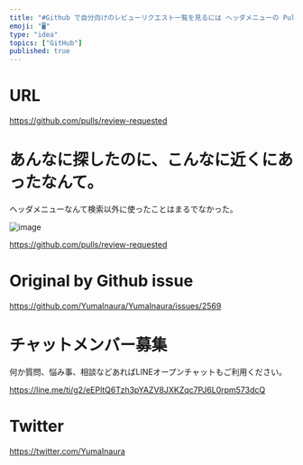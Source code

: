 ```yaml
---
title: "#Github で自分向けのレビューリクエスト一覧を見るには ヘッダメニューの PullRequests  > ReviewRequests"
emoji: "🖥"
type: "idea"
topics: ["GitHub"]
published: true
---
```


# URL

https://github.com/pulls/review-requested

# あんなに探したのに、こんなに近くにあったなんて。

ヘッダメニューなんて検索以外に使ったことはまるでなかった。

![image](https://user-images.githubusercontent.com/13635059/66444813-a61a5300-ea7f-11e9-8f3e-95620de20750.png)


https://github.com/pulls/review-requested

# Original by Github issue

https://github.com/YumaInaura/YumaInaura/issues/2569








<!-- Update From Qiita API -->

# チャットメンバー募集


何か質問、悩み事、相談などあればLINEオープンチャットもご利用ください。

https://line.me/ti/g2/eEPltQ6Tzh3pYAZV8JXKZqc7PJ6L0rpm573dcQ





# Twitter


https://twitter.com/YumaInaura


<!-- Update From Qiita API -->


